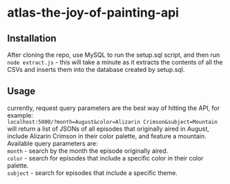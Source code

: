 # atlas-the-joy-of-painting-api

## Installation

After cloning the repo, use MySQL to run the setup.sql script, and then run `node extract.js` - this will take a minute as it extracts the contents of all the CSVs and inserts them into the database created by setup.sql.

## Usage

currently, request query parameters are the best way of hitting the API, for example:
<br/>
`localhost:5000/?month=August&color=Alizarin Crimson&subject=Mountain` will return a list of JSONs of all episodes that originally aired in August, include Alizarin Crimson in their color palette, and feature a mountain.
<br/>
Available query parameters are:
<br/>
`month` - search by the month the episode originally aired.
<br/>
`color` - search for episodes that include a specific color in their color palette.
<br/>
`subject` - search for episodes that include a specific theme.